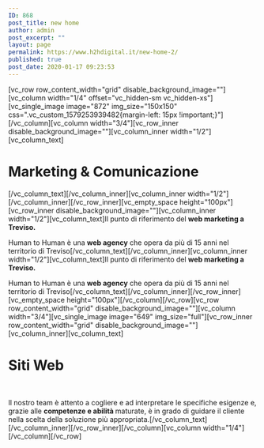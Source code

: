 ```yaml
---
ID: 868
post_title: new home
author: admin
post_excerpt: ""
layout: page
permalink: https://www.h2hdigital.it/new-home-2/
published: true
post_date: 2020-01-17 09:23:53
---
```

[vc_row row_content_width="grid" disable_background_image=""][vc_column width="1/4" offset="vc_hidden-sm vc_hidden-xs"][vc_single_image image="872" img_size="150x150" css=".vc_custom_1579253939482{margin-left: 15px !important;}"][/vc_column][vc_column width="3/4"][vc_row_inner disable_background_image=""][vc_column_inner width="1/2"][vc_column_text]
<h1 class="content__subtitle typo--heading"><span class="typo--shift">Marketing</span>
<span class="typo--shift3">&amp; Comuni</span><span class="typo--shift3">cazione</span></h1>
[/vc_column_text][/vc_column_inner][vc_column_inner width="1/2"][/vc_column_inner][/vc_row_inner][vc_empty_space height="100px"][vc_row_inner disable_background_image=""][vc_column_inner width="1/2"][vc_column_text]Il punto di riferimento del <strong>web marketing a Treviso.</strong>

Human to Human è una <strong>web agency</strong> che opera da più di 15 anni nel territorio di Treviso[/vc_column_text][/vc_column_inner][vc_column_inner width="1/2"][vc_column_text]Il punto di riferimento del <strong>web marketing a Treviso.</strong>

Human to Human è una <strong>web agency</strong> che opera da più di 15 anni nel territorio di Treviso[/vc_column_text][/vc_column_inner][/vc_row_inner][vc_empty_space height="100px"][/vc_column][/vc_row][vc_row row_content_width="grid" disable_background_image=""][vc_column width="3/4"][vc_single_image image="649" img_size="full"][vc_row_inner row_content_width="grid" disable_background_image=""][vc_column_inner][vc_column_text]
<h1 class="content__subtitle typo--heading">Siti Web</h1>
&nbsp;

Il nostro team è attento a cogliere e ad interpretare le specifiche esigenze e, grazie alle <strong>competenze e abilità </strong>maturate, è in grado di guidare il cliente nella scelta della soluzione più appropriata.[/vc_column_text][/vc_column_inner][/vc_row_inner][/vc_column][vc_column width="1/4"][/vc_column][/vc_row]